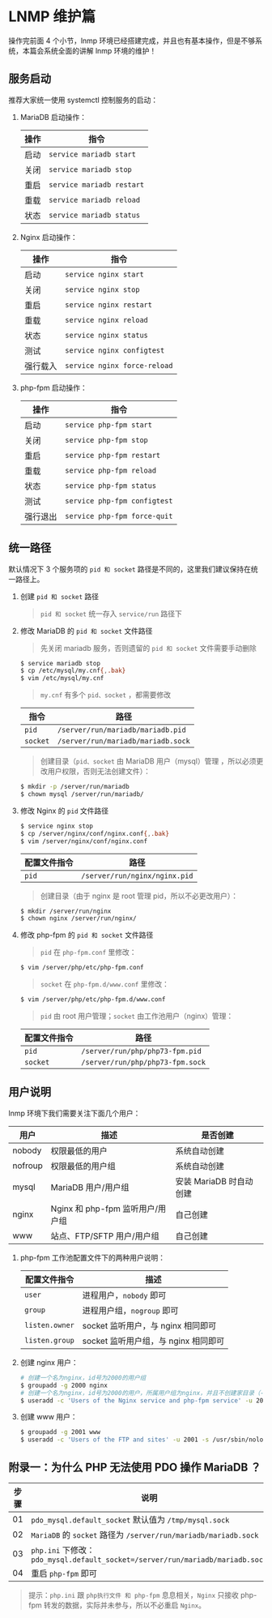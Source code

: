 # LNMP 维护篇

操作完前面 4 个小节，lnmp 环境已经搭建完成，并且也有基本操作，但是不够系统，本篇会系统全面的讲解 lnmp 环境的维护！

## 服务启动

推荐大家统一使用 systemctl 控制服务的启动：

1. MariaDB 启动操作：

   | 操作 | 指令                      |
   | ---- | ------------------------- |
   | 启动 | `service mariadb start`   |
   | 关闭 | `service mariadb stop`    |
   | 重启 | `service mariadb restart` |
   | 重载 | `service mariadb reload`  |
   | 状态 | `service mariadb status`  |

2. Nginx 启动操作：

   | 操作     | 指令                         |
   | -------- | ---------------------------- |
   | 启动     | `service nginx start`        |
   | 关闭     | `service nginx stop`         |
   | 重启     | `service nginx restart`      |
   | 重载     | `service nginx reload`       |
   | 状态     | `service nginx status`       |
   | 测试     | `service nginx configtest`   |
   | 强行载入 | `service nginx force-reload` |

3. php-fpm 启动操作：

   | 操作     | 指令                         |
   | -------- | ---------------------------- |
   | 启动     | `service php-fpm start`      |
   | 关闭     | `service php-fpm stop`       |
   | 重启     | `service php-fpm restart`    |
   | 重载     | `service php-fpm reload`     |
   | 状态     | `service php-fpm status`     |
   | 测试     | `service php-fpm configtest` |
   | 强行退出 | `service php-fpm force-quit` |

## 统一路径

默认情况下 3 个服务项的 `pid 和 socket` 路径是不同的，这里我们建议保持在统一路径上。

1. 创建 `pid 和 socket` 路径

   > `pid 和 socket` 统一存入 `service/run` 路径下

2. 修改 MariaDB 的 `pid 和 socket` 文件路径

   > 先关闭 mariadb 服务，否则遗留的 `pid 和 socket` 文件需要手动删除

   ```sh
   $ service mariadb stop
   $ cp /etc/mysql/my.cnf{,.bak}
   $ vim /etc/mysql/my.cnf
   ```

   > `my.cnf` 有多个 `pid、socket` ，都需要修改

   | 指令     | 路径                               |
   | -------- | ---------------------------------- |
   | `pid`    | `/server/run/mariadb/mariadb.pid`  |
   | `socket` | `/server/run/mariadb/mariadb.sock` |

   > 创建目录（`pid、socket` 由 MariaDB 用户（mysql）管理 ，所以必须更改用户权限，否则无法创建文件）：

   ```sh
   $ mkdir -p /server/run/mariadb
   $ chown mysql /server/run/mariadb/
   ```

3. 修改 Nginx 的 `pid` 文件路径

   ```sh
   $ service nginx stop
   $ cp /server/nginx/conf/nginx.conf{,.bak}
   $ vim /server/nginx/conf/nginx.conf
   ```

   | 配置文件指令 | 路径                          |
   | ------------ | ----------------------------- |
   | `pid`        | `/server/run/nginx/nginx.pid` |

   > 创建目录（由于 nginx 是 root 管理 pid，所以不必更改用户）：

   ```sh
   $ mkdir /server/run/nginx
   $ chown nginx /server/run/nginx/
   ```

4. 修改 php-fpm 的 `pid 和 socket` 文件路径

   > `pid` 在 `php-fpm.conf` 里修改：

   ```sh
   $ vim /server/php/etc/php-fpm.conf
   ```

   > `socket` 在 `php-fpm.d/www.conf` 里修改：

   ```sh
   $ vim /server/php/etc/php-fpm.d/www.conf
   ```

   > `pid` 由 root 用户管理；`socket` 由工作池用户（nginx）管理：

   | 配置文件指令 | 路径                             |
   | ------------ | -------------------------------- |
   | `pid`        | `/server/run/php/php73-fpm.pid`  |
   | `socket`     | `/server/run/php/php73-fpm.sock` |

## 用户说明

lnmp 环境下我们需要关注下面几个用户：

| 用户    | 描述                             | 是否创建                |
| ------- | -------------------------------- | ----------------------- |
| nobody  | 权限最低的用户                   | 系统自动创建            |
| nofroup | 权限最低的用户组                 | 系统自动创建            |
| mysql   | MariaDB 用户/用户组              | 安装 MariaDB 时自动创建 |
| nginx   | Nginx 和 php-fpm 监听用户/用户组 | 自己创建                |
| www     | 站点、FTP/SFTP 用户/用户组       | 自己创建                |

1. php-fpm 工作池配置文件下的两种用户说明：

   | 配置文件指令   | 描述                                 |
   | -------------- | ------------------------------------ |
   | `user`         | 进程用户，`nobody` 即可              |
   | `group`        | 进程用户组，`nogroup` 即可           |
   | `listen.owner` | socket 监听用户，与 nginx 相同即可   |
   | `listen.group` | socket 监听用户组，与 nginx 相同即可 |

2. 创建 nginx 用户：

   ```sh
   # 创建一个名为nginx，id号为2000的用户组
   $ groupadd -g 2000 nginx
   # 创建一个名为nginx，id号为2000的用户，所属用户组为nginx，并且不创建家目录（-M 不创建家目录）
   $ useradd -c 'Users of the Nginx service and php-fpm service' -u 2000 -s /usr/sbin/nologin -M -g nginx nginx
   ```

3. 创建 www 用户：

   ```sh
   $ groupadd -g 2001 www
   $ useradd -c 'Users of the FTP and sites' -u 2001 -s /usr/sbin/nologin -d /server/www -m -g www www
   ```

## 附录一：为什么 PHP 无法使用 PDO 操作 MariaDB ？

| 步骤 | 说明                                                                           |
| ---- | ------------------------------------------------------------------------------ |
| 01   | `pdo_mysql.default_socket` 默认值为 `/tmp/mysql.sock`                          |
| 02   | `MariaDB` 的 `socket` 路径为 `/server/run/mariadb/mariadb.sock`                |
| 03   | `php.ini` 下修改： `pdo_mysql.default_socket=/server/run/mariadb/mariadb.sock` |
| 04   | 重启 `php-fpm` 即可                                                            |

> 提示：`php.ini` 跟 `php执行文件 和 php-fpm` 息息相关，`Nginx` 只接收 php-fpm 转发的数据，实际并未参与，所以不必重启 `Nginx`。
